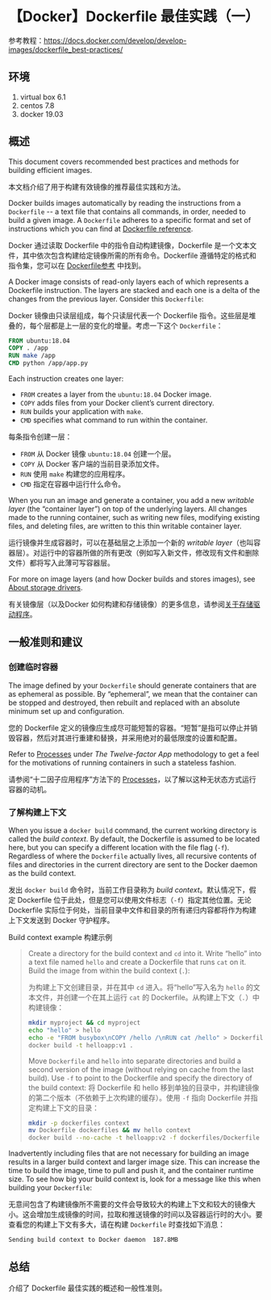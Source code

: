 # 【Docker】Dockerfile 最佳实践（一）

参考教程：https://docs.docker.com/develop/develop-images/dockerfile_best-practices/

## 环境

1. virtual box 6.1
2. centos 7.8
3. docker 19.03

## 概述

This document covers recommended best practices and methods for building efficient images.

本文档介绍了用于构建有效镜像的推荐最佳实践和方法。

Docker builds images automatically by reading the instructions from a `Dockerfile` -- a text file that contains all commands, in order, needed to build a given image. A `Dockerfile` adheres to a specific format and set of instructions which you can find at [Dockerfile reference](https://docs.docker.com/engine/reference/builder/).

Docker 通过读取 Dockerfile 中的指令自动构建镜像，Dockerfile 是一个文本文件，其中依次包含构建给定镜像所需的所有命令。Dockerfile 遵循特定的格式和指令集，您可以在 [Dockerfile参考](https://docs.docker.com/engine/reference/builder/) 中找到。

A Docker image consists of read-only layers each of which represents a Dockerfile instruction. The layers are stacked and each one is a delta of the changes from the previous layer. Consider this `Dockerfile`:

Docker 镜像由只读层组成，每个只读层代表一个 Dockerfile 指令。这些层是堆叠的，每个层都是上一层的变化的增量。考虑一下这个 `Dockerfile`：

```Dockerfile
FROM ubuntu:18.04
COPY . /app
RUN make /app
CMD python /app/app.py
```

Each instruction creates one layer:

- `FROM` creates a layer from the `ubuntu:18.04` Docker image.
- `COPY` adds files from your Docker client’s current directory.
- `RUN` builds your application with `make`.
- `CMD` specifies what command to run within the container.

每条指令创建一层：

- `FROM` 从 Docker 镜像 `ubuntu:18.04` 创建一个层。
- `COPY` 从 Docker 客户端的当前目录添加文件。
- `RUN` 使用 `make` 构建您的应用程序。
- `CMD` 指定在容器中运行什么命令。

When you run an image and generate a container, you add a new _writable layer_ (the “container layer”) on top of the underlying layers. All changes made to the running container, such as writing new files, modifying existing files, and deleting files, are written to this thin writable container layer.

运行镜像并生成容器时，可以在基础层之上添加一个新的 _writable layer_（也叫容器层）。对运行中的容器所做的所有更改（例如写入新文件，修改现有文件和删除文件）都将写入此薄可写容器层。

For more on image layers (and how Docker builds and stores images), see [About storage drivers](https://docs.docker.com/storage/storagedriver/).

有关镜像层（以及Docker 如何构建和存储镜像）的更多信息，请参阅[关于存储驱动程序](https://docs.docker.com/storage/storagedriver/)。


## 一般准则和建议

### 创建临时容器

The image defined by your `Dockerfile` should generate containers that are as ephemeral as possible. By “ephemeral”, we mean that the container can be stopped and destroyed, then rebuilt and replaced with an absolute minimum set up and configuration.

您的 Dockerfile 定义的镜像应生成尽可能短暂的容器。“短暂”是指可以停止并销毁容器，然后对其进行重建和替换，并采用绝对的最低限度的设置和配置。

Refer to [Processes](https://12factor.net/processes) under _The Twelve-factor App_ methodology to get a feel for the motivations of running containers in such a stateless fashion.

请参阅“十二因子应用程序”方法下的 [Processes](https://12factor.net/processes)，以了解以这种无状态方式运行容器的动机。

### 了解构建上下文

When you issue a `docker build` command, the current working directory is called the _build context_. By default, the Dockerfile is assumed to be located here, but you can specify a different location with the file flag (`-f`). Regardless of where the `Dockerfile` actually lives, all recursive contents of files and directories in the current directory are sent to the Docker daemon as the build context.

发出 `docker build` 命令时，当前工作目录称为 _build context_。默认情况下，假定 Dockerfile 位于此处，但是您可以使用文件标志（`-f`）指定其他位置。无论 Dockerfile 实际位于何处，当前目录中文件和目录的所有递归内容都将作为构建上下文发送到 Docker 守护程序。

Build context example
构建示例

> Create a directory for the build context and `cd` into it. Write “hello” into a text file named `hello` and create a Dockerfile that runs `cat` on it. Build the image from within the build context (`.`):
> 
> 为构建上下文创建目录，并在其中 `cd` 进入。将“hello”写入名为 `hello` 的文本文件，并创建一个在其上运行 `cat` 的 Dockerfile。从构建上下文（`.`）中构建镜像：
>
> ```sh
> mkdir myproject && cd myproject
> echo "hello" > hello
> echo -e "FROM busybox\nCOPY /hello /\nRUN cat /hello" > Dockerfile
> docker build -t helloapp:v1 .
> ```
> 
> Move `Dockerfile` and `hello` into separate directories and build a second version of the image (without relying on cache from the last build). Use `-f` to point to the Dockerfile and specify the directory of the build context:
> 将 Dockerfile 和 hello 移到单独的目录中，并构建镜像的第二个版本（不依赖于上次构建的缓存）。使用 `-f` 指向 Dockerfile 并指定构建上下文的目录：
> 
> ```sh
> mkdir -p dockerfiles context
> mv Dockerfile dockerfiles && mv hello context
> docker build --no-cache -t helloapp:v2 -f dockerfiles/Dockerfile context
> ```

Inadvertently including files that are not necessary for building an image results in a larger build context and larger image size. This can increase the time to build the image, time to pull and push it, and the container runtime size. To see how big your build context is, look for a message like this when building your `Dockerfile`:

无意间包含了构建镜像所不需要的文件会导致较大的构建上下文和较大的镜像大小。这会增加生成镜像的时间，拉取和推送镜像的时间以及容器运行时的大小。要查看您的构建上下文有多大，请在构建 `Dockerfile` 时查找如下消息：

```sh
Sending build context to Docker daemon  187.8MB
```

## 总结

介绍了 Dockerfile 最佳实践的概述和一般性准则。